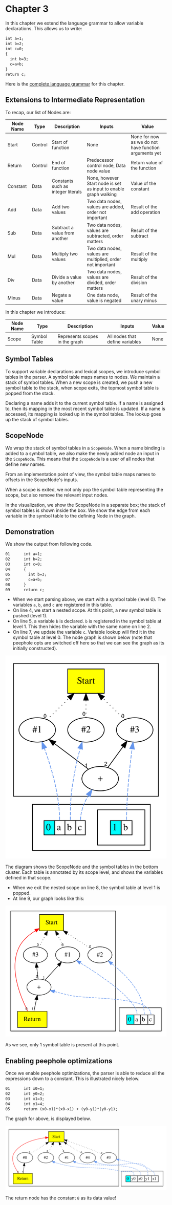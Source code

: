 # Chapter 3

In this chapter we extend the language grammar to allow variable declarations. This allows us to write:

```
int a=1; 
int b=2; 
int c=0; 
{ 
  int b=3; 
  c=a+b; 
} 
return c;
```

Here is the [complete language grammar](docs/03-grammar.md) for this chapter.

## Extensions to Intermediate Representation

To recap, our list of Nodes are:

| Node Name | Type    | Description                        | Inputs                                                           | Value                                                 |
|-----------|---------|------------------------------------|------------------------------------------------------------------|-------------------------------------------------------|
| Start     | Control | Start of function                  | None                                                             | None for now as we do not have function arguments yet |
| Return    | Control | End of function                    | Predecessor control node, Data node value                        | Return value of the function                          |
| Constant  | Data    | Constants such as integer literals | None, however Start node is set as input to enable graph walking | Value of the constant                                 |
| Add       | Data    | Add two values                     | Two data nodes, values are added, order not important            | Result of the add operation                           |
| Sub       | Data    | Subtract a value from another      | Two data nodes, values are subtracted, order matters             | Result of the subtract                                |
| Mul       | Data    | Multiply two values                | Two data nodes, values are multiplied, order not important       | Result of the multiply                                |
| Div       | Data    | Divide a value by another          | Two data nodes, values are divided, order matters                | Result of the division                                |
| Minus     | Data    | Negate a value                     | One data node, value is negated                                  | Result of the unary minus                             |

In this chapter we introduce:

| Node Name | Type         | Description                    | Inputs                          | Value |
|-----------|--------------|--------------------------------|---------------------------------|-------|
| Scope     | Symbol Table | Represents scopes in the graph | All nodes that define variables | None  |


## Symbol Tables

To support variable declarations and lexical scopes, we introduce symbol tables in the parser.
A symbol table maps names to nodes.
We maintain a stack of symbol tables.
When a new scope is created, we push a new symbol table to the stack, when scope exits, the topmost symbol table is popped
from the stack.

Declaring a name adds it to the current symbol table. 
If a name is assigned to, then its mapping in the most recent symbol table is updated.
If a name is accessed, its mapping is looked up in the symbol tables. The lookup goes up the stack of symbol tables.

## ScopeNode

We wrap the stack of symbol tables in a `ScopeNode`. When a name binding is added to a symbol table,
we also make the newly added node an input in the `ScopeNode`. This means that the `ScopeNode` is a user of
all nodes that define new names. 

From an implementation point of view, the symbol table maps names to offsets in the ScopeNode's inputs.

When a scope is exited, we not only pop the symbol table representing the scope, but also remove the relevant input nodes.

In the visualization, we show the ScopeNode in a separate box; the stack of symbol tables is shown inside
the box. We show the edge from each variable in the symbol table to the defining Node in the graph.

## Demonstration

We show the output from following code.

```
01      int a=1; 
02      int b=2; 
03      int c=0; 
04      { 
05        int b=3; 
07        c=a+b; 
08      } 
09      return c;
```

* When we start parsing above, we start with a symbol table (level 0).
The variables `a`, `b`, and `c` are registered in this table.
* On line 4, we start a nested scope. At this point, a new symbol table is pushed (level 1).
* On line 5, a variable `b` is declared. `b` is registered in the symbol table at level 1. This then
hides the variable with the same name on line 2.
* On line 7, we update the variable `c`. Variable lookup will find it in the symbol table at level 0.
The node graph is shown below (note that peephole opts are switched off here so that we can 
see the graph as its initially constructed).

![Graph1](./docs/03-graph1.svg)

The diagram shows the ScopeNode and the symbol tables in the bottom cluster. 
Each table is annotated by its scope level, and shows the variables defined in that scope.

* When we exit the nested scope on line 8, the symbol table at level 1 is popped.
* At line 9, our graph looks like this:

![Graph2](./docs/03-graph2.svg)

As we see, only 1 symbol table is present at this point.

## Enabling peephole optimizations

Once we enable peephole optimizations, the parser is able to reduce all the expressions down to a
constant. This is illustrated nicely below.

```
01      int x0=1; 
02      int y0=2; 
03      int x1=3; 
04      int y1=4; 
05      return (x0-x1)*(x0-x1) + (y0-y1)*(y0-y1);
```

The graph for above, is displayed below.

![Graph2](./docs/03-graph3.svg)

The return node has the constant `8` as its data value!